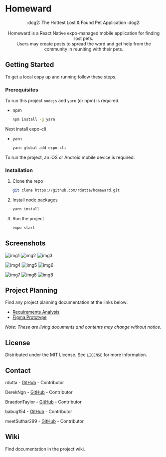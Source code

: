 # Homeward

<p align="center">
  :dog2: The Hottest Lost & Found Pet Application :dog2:
  <br/>
  <br/>
  Homeward is a React Native expo-managed mobile application for finding lost pets.<br>
  Users may create posts to spread the word and get help from the community in reuniting with their pets.
</p>

## Getting Started

To get a local copy up and running follow these steps.

### Prerequisites

To run this project `nodejs` and `yarn` (or npm) is required.

* npm
  ```sh
  npm install -g yarn
  ```

Next install expo-cli

* yarn
  ```sh
  yarn global add expo-cli
  ```

To run the project, an iOS or Android mobile device is required.

### Installation

1. Clone the repo
   ```sh
   git clone https://github.com/rdutta/homeward.git
   ```
2. Install node packages
   ```sh
   yarn install
   ```
3. Run the project
   ```sh
   expo start
   ```

## Screenshots

![img1](https://i.imgur.com/asbVH4Y.png?1) ![img2](https://i.imgur.com/So4tCFJ.png?1) ![img3](https://i.imgur.com/zFXMZL5.png?1)

![img4](https://i.imgur.com/kcWN7lx.png?1) ![img5](https://i.imgur.com/3ZSKCx9.png?1) ![img6](https://i.imgur.com/RJE2BE7.png?1)

![img7](https://i.imgur.com/MHUOIXu.png?1) ![img8](https://i.imgur.com/TFjfpr6.png?1) ![img8](https://i.imgur.com/lJG63K6.png?1)

## Project Planning

Find any project planning documentation at the links below:

- [Requirements Analysis](https://docs.google.com/document/d/11ZjeuQt5T92FXoDVnciI7l8q-DJ1z7VcZT6OF0gnc2c/edit?usp=sharing)
- [Figma Prototype](https://www.figma.com/file/ngq0iER7f3X3sTdhsYz2IK/Homeward-Main)

_Note: These are living documents and contents may change without notice._

## License

Distributed under the MIT License. See `LICENSE` for more information.

## Contact

rdutta - [GitHub](https://github.com/rdutta) - Contributor

DerekNgn - [GitHub](https://github.com/DerekNgn) - Contributor

BraedonTaylor - [GitHub](https://github.com/BraedonTaylor) - Contributor

babug154 - [GitHub](https://github.com/babug154) - Contributor

meetSuthar299 - [GitHub](https://github.com/meetSuthar299) - Contributor



## Wiki

Find documentation in the project wiki.

